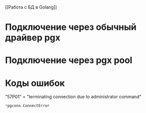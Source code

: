 [[Работа с БД в Golang]]

# Подключение через обычный драйвер pgx

# Подключение через pgx pool

# Коды ошибок

"57P01" = "terminating connection due to administrator command"
```go
*pgconn.ConnectError
```